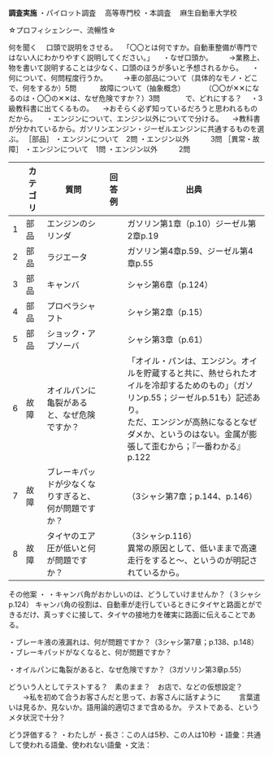 
**調査実施**
・パイロット調査
　高等専門校
・本調査
　麻生自動車大学校

☆プロフィシェンシー、流暢性☆

何を聞く
　口頭で説明をさせる。
　「〇〇とは何ですか。自動車整備が専門ではない人にわかりやすく説明してください。」
　・なぜ口頭か。
　　→業務上、物を書いて説明することは少なく、口頭のほうが多いと予想されるから。
　・何について、何問程度行うか。
	　　→車の部品について（具体的なモノ・どこで、何をするか）5問
	　　　故障について（抽象概念）
	　　　（〇〇が✕✕になるのは・〇〇の✕✕は、なぜ危険ですか？）3問
	　　　
で、どれにする？
　・3級教科書に出てくるもの。
	　→おそらく必ず知っているだろうと思われるものだから。
　・エンジンについて、エンジン以外についてで分ける。
	　→教科書が分かれているから。ガソリンエンジン・ジーゼルエンジンに共通するものを選ぶ。
［部品］
	・エンジンについて　2問
	・エンジン以外　　　3問
［異常・故障］
	・エンジンについて　1問
	・エンジン以外　　　2問

|     | カテゴリ | 質問                         | 回答例 | 出典                                                                                                                             |
| --- | ---- | -------------------------- | --- | ------------------------------------------------------------------------------------------------------------------------------ |
| 1   | 部品   | エンジンのシリンダ                  |     | ガソリン第1章（p.10）ジーゼル第2章p.19                                                                                                       |
| 2   | 部品   | ラジエータ                      |     | ガソリン第4章p.59、ジーゼル第4章p.55                                                                                                        |
| 3   | 部品   | キャンバ                       |     | シャシ第6章（p.124）                                                                                                                  |
| 4   | 部品   | プロペラシャフト                   |     | シャシ第2章（p.15）                                                                                                                   |
| 5   | 部品   | ショック・アブソーバ                 |     | シャシ第3章（p.61）                                                                                                                   |
| 6   | 故障   | オイルパンに亀裂があると、なぜ危険ですか？      |     | 「オイル・パンは、エンジン。オイルを貯蔵すると共に、熱せられたオイルを冷却するためのもの」（ガソリンp.55；ジーゼルp.51も）記述あり。<br>ただ、エンジンが高熱になるとなぜダメか、というのはない。金属が膨張して歪むから；『一番わかる』p.122 |
| 7   | 故障   | ブレーキパッドが少なくなりすぎると、何が問題ですか？ |     | （3シャシ第7章；p.144、p.146）                                                                                                          |
| 8   | 故障   | タイヤのエア圧が低いと何が問題ですか？        |     | （3シャシp.116）<br>異常の原因として、低いままで高速走行をすると～、というのが明記されているから。                                                                         |
その他案
・
・キャンバ角がおかしいのは、どうしていけませんか？（３シャシp.124）
キャンバ角の役割は、自動車が走行しているときにタイヤと路面とができるだけ、真っすぐに接して、タイヤの接地力を確実に路面に伝えることである。


・ブレーキ液の液漏れは、何が問題ですか？（3シャシ第7章；p.138、p.148）
・ブレーキパッドがなくなると、何が問題ですか？

・オイルパンに亀裂があると、なぜ危険ですか？（3ガソリン第3章p.55）



どういう人としてテストする？　素のまま？　お店で、などの仮想設定？
　　→私を初めて合うお客さんだと思って、お客さんに話すように
　　
言葉遣いは見るか、見ないか。語用論的適切さまで含めるか。
テストである、というメタ状況で十分？

どう評価する？
・わたしが
・長さ：この人は5秒、この人は10秒
・語彙：共通して使われる語彙、使われない語彙
・文法：
